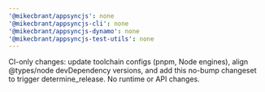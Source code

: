 ```yaml
---
'@mikecbrant/appsyncjs': none
'@mikecbrant/appsyncjs-cli': none
'@mikecbrant/appsyncjs-dynamo': none
'@mikecbrant/appsyncjs-test-utils': none
---
```


CI-only changes: update toolchain configs (pnpm, Node engines), align @types/node devDependency versions, and add this no-bump changeset to trigger determine_release. No runtime or API changes.
